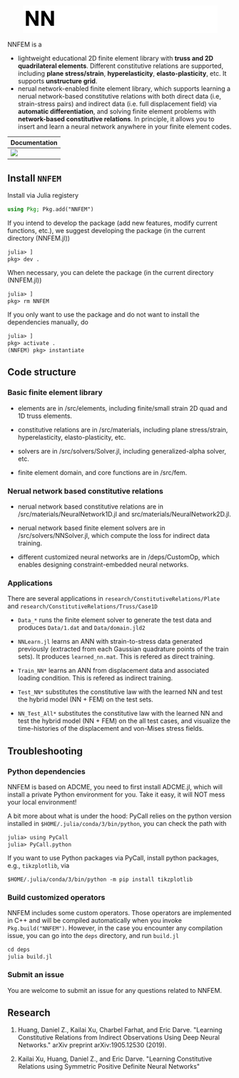 <p align="center">
  <img src="docs/src/assets/nnfem.gif" alt="NNFEM"/>
</p>

NNFEM is a
* lightweight educational 2D finite element library with **truss and 2D quadrilateral elements**. Different constitutive relations are supported, including **plane stress/strain**, **hyperelasticity**, **elasto-plasticity**, etc. It supports **unstructure grid**. 
* nerual network-enabled finite element library, which supports learning a nerual network-based constitutive relations with both direct data (i.e, strain-stress pairs) and indirect data (i.e. full displacement field) via **automatic differentiation**, and solving finite element problems with **network-based constitutive relations**. In principle, it allows you to insert and learn a neural network anywhere in your finite element codes. 



| Documentation                                                |
| ------------------------------------------------------------ |
| [![](https://img.shields.io/badge/docs-dev-blue.svg)](https://kailaix.github.io/NNFEM.jl/dev) |


## Install `NNFEM`

Install via Julia registery
```julia
using Pkg; Pkg.add("NNFEM")
```

If you intend to develop the package (add new features, modify current functions, etc.), we suggest developing the package (in the current directory (NNFEM.jl))
```
julia> ]
pkg> dev .
```

When necessary, you can delete the package (in the current directory (NNFEM.jl))
```
julia> ]
pkg> rm NNFEM
```

If you only want to use the package and do not want to install the dependencies manually, do
```
julia> ]
pkg> activate .
(NNFEM) pkg> instantiate
```



## Code structure

### Basic finite element library

* elements are in /src/elements, including finite/small strain 2D quad and 1D truss elements.

* constitutive relations are in /src/materials, including plane stress/strain, hyperelasticity, elasto-plasticity, etc.

* solvers are in /src/solvers/Solver.jl, including generalized-alpha solver, etc.

* finite element domain, and core functions are in /src/fem.

### Nerual network based constitutive relations 

* nerual network based constitutive relations are in /src/materials/NeuralNetwork1D.jl and src/materials/NeuralNetwork2D.jl.

* nerual network based finite element solvers are in /src/solvers/NNSolver.jl, which compute the loss for indirect data training.

* different customized neural networks are in /deps/CustomOp, which enables designing constraint-embedded neural networks.


### Applications


There are several applications in `research/ConstitutiveRelations/Plate` and `research/ConstitutiveRelations/Truss/Case1D`

* `Data_*` runs the finite element solver to generate the test data and produces `Data/1.dat` and `Data/domain.jld2` 

* `NNLearn.jl` learns an ANN with strain-to-stress data generated previously (extracted from each Gaussian quadrature points of the train sets). It produces `learned_nn.mat`. This is refered as direct training.

* `Train_NN*` learns an ANN from displacement data and associated loading condition. This is refered as indirect training.

* `Test_NN*` substitutes the constitutive law with the learned NN and test the hybrid model (NN + FEM) on the test sets.

* `NN_Test_All*` substitutes the constitutive law with the learned NN and test the hybrid model (NN + FEM) on the all test cases, and visualize the time-histories of the displacement and von-Mises stress fields.





## Troubleshooting 

### Python dependencies 
NNFEM is based on ADCME, you need to first install ADCME.jl, which will install a private Python environment for you. Take it easy, it will NOT mess your local environment!

A bit more about what is under the hood: PyCall relies on the python version installed in `$HOME/.julia/conda/3/bin/python`, you can check the path with

```
julia> using PyCall
julia> PyCall.python
```

If you want to use Python packages via PyCall, install python packages, e.g., `tikzplotlib`, via
```
$HOME/.julia/conda/3/bin/python -m pip install tikzplotlib
```

### Build customized operators

NNFEM includes some custom operators. Those operators are implemented in C++ and will be compiled automatically when you invoke `Pkg.build("NNFEM")`. However, in the case you encounter any compilation issue, you can go into the `deps` directory, and run `build.jl`
```
cd deps
julia build.jl
```

### Submit an issue
You are welcome to submit an issue for any questions related to NNFEM. 


## Research 

1. Huang, Daniel Z., Kailai Xu, Charbel Farhat, and Eric Darve. "Learning Constitutive Relations from Indirect Observations Using Deep Neural Networks." arXiv preprint arXiv:1905.12530 (2019).

2. Kailai Xu, Huang, Daniel Z., and Eric Darve. "Learning Constitutive Relations using  Symmetric Positive Definite Neural Networks"


